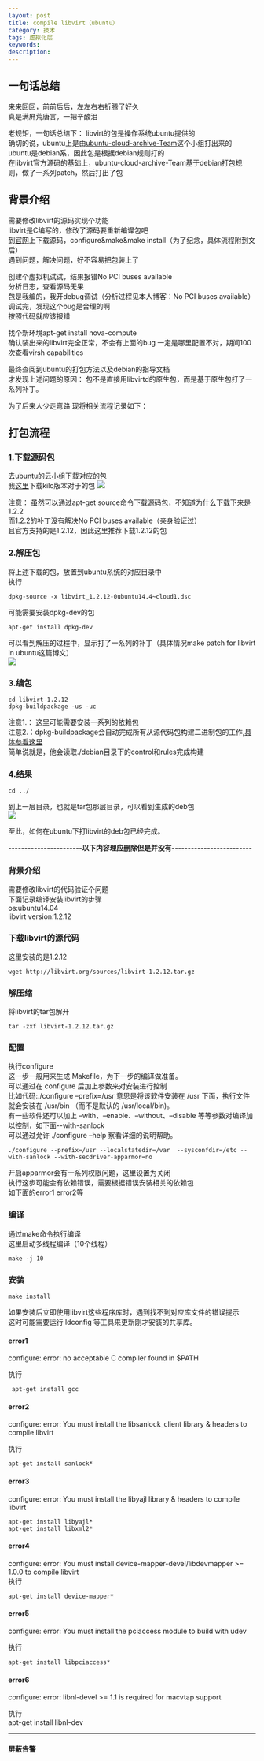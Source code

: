 ```yaml
---
layout: post
title: compile libvirt（ubuntu）
category: 技术
tags: 虚拟化层
keywords: 
description: 
---
```


## 一句话总结 ##

来来回回，前前后后，左左右右折腾了好久  
真是满屏荒唐言，一把辛酸泪  

老规矩，一句话总结下：
libvirt的包是操作系统ubuntu提供的  
确切的说，ubuntu上是由[ubuntu-cloud-archive-Team](https://launchpad.net/~ubuntu-cloud-archive)这个小组打出来的  
ubuntu是debian系，因此包是根据debian规则打的  
在libvirt官方源码的基础上，ubuntu-cloud-archive-Team基于debian打包规则，做了一系列patch，然后打出了包  

## 背景介绍 ##

需要修改libvirt的源码实现个功能  
libvirt是C编写的，修改了源码要重新编译包吧  
到[官网](http://libvirt.org/sources/libvirt-1.2.12.tar.gz)上下载源码，configure&make&make install（为了纪念，具体流程附到文后）  
遇到问题，解决问题，好不容易把包装上了  


创建个虚拟机试试，结果报错No PCI buses available  
分析日志，查看源码无果  
包是我编的，我开debug调试（分析过程见本人博客：No PCI buses available）  
调试完，发现这个bug是合理的啊  
按照代码就应该报错  

找个新环境apt-get install nova-compute  
确认装出来的libvirt完全正常，不会有上面的bug
一定是哪里配置不对，期间100次查看virsh capabilities  

最终查阅到ubuntu的打包方法以及debian的指导文档  
才发现上述问题的原因：
包不是直接用libvirtd的原生包，而是基于原生包打了一系列补丁。

为了后来人少走弯路
现将相关流程记录如下：

## 打包流程 ##

### 1.下载源码包 ###

去ubuntu的[云小组](https://launchpad.net/~ubuntu-cloud-archive)下载对应的包  
我[这里](https://launchpad.net/~ubuntu-cloud-archive/+archive/ubuntu/kilo-staging/+packages)下载kilo版本对于的包
![](http://i.imgur.com/N8LjKLW.png)

注意：
虽然可以通过apt-get source命令下载源码包，不知道为什么下载下来是1.2.2  
而1.2.2的补丁没有解决No PCI buses available（亲身验证过）  
且官方支持的是1.2.12，因此这里推荐下载1.2.12的包  

### 2.解压包 ###

将上述下载的包，放置到ubuntu系统的对应目录中  
执行  

    dpkg-source -x libvirt_1.2.12-0ubuntu14.4~cloud1.dsc

可能需要安装dpkg-dev的包  

    apt-get install dpkg-dev
    
可以看到解压的过程中，显示打了一系列的补丁（具体情况make patch for libvirt in ubuntu这篇博文）  
![](http://i.imgur.com/EBkXLCF.png)  

### 3.编包 ###

    cd libvirt-1.2.12  
    dpkg-buildpackage -us -uc

注意1.：
这里可能需要安装一系列的依赖包  
注意2.：dpkg-buildpackage会自动完成所有从源代码包构建二进制包的工作,[具体参看这里](https://www.debian.org/doc/manuals/maint-guide/build.zh-cn.html#completebuild)  
简单说就是，他会读取./debian目录下的control和rules完成构建  

### 4.结果 ###

    cd ../

到上一层目录，也就是tar包那层目录，可以看到生成的deb包  
![](http://i.imgur.com/HdLCpW7.png)


至此，如何在ubuntu下打libvirt的deb包已经完成。


**-----------------------以下内容理应删除但是并没有-------------------------**

### 背景介绍 ###

需要修改libvirt的代码验证个问题  
下面记录编译安装libvirt的步骤  
os:ubuntu14.04  
libvirt version:1.2.12

### 下载libvirt的源代码 ###

这里安装的是1.2.12  

    wget http://libvirt.org/sources/libvirt-1.2.12.tar.gz

### 解压缩 ###

将libvirt的tar包解开  

    tar -zxf libvirt-1.2.12.tar.gz
    
### 配置 ###

执行configure  
这一步一般用来生成 Makefile，为下一步的编译做准备。  
可以通过在 configure 后加上参数来对安装进行控制  
比如代码:./configure –prefix=/usr 意思是将该软件安装在 /usr 下面，执行文件就会安装在 /usr/bin （而不是默认的 /usr/local/bin)。  
有一些软件还可以加上 –with、–enable、–without、–disable 等等参数对编译加以控制，如下面--with-sanlock  
可以通过允许 ./configure –help 察看详细的说明帮助。

    ./configure --prefix=/usr --localstatedir=/var  --sysconfdir=/etc --with-sanlock --with-secdriver-apparmor=no

开启apparmor会有一系列权限问题，这里设置为关闭  
执行这步可能会有依赖错误，需要根据错误安装相关的依赖包  
如下面的error1 error2等  

### 编译 ###

通过make命令执行编译  
这里启动多线程编译（10个线程）

    make -j 10

### 安装 ###


    make install

如果安装后立即使用libvirt这些程序库时，遇到找不到对应库文件的错误提示  
这时可能需要运行 ldconfig 等工具来更新刚才安装的共享库。

#### error1 ####

configure: error: no acceptable C compiler found in $PATH  

执行  

     apt-get install gcc

#### error2 ####

configure: error: You must install the libsanlock_client library & headers to compile libvirt

执行  

    apt-get install sanlock* 

#### error3 ####

configure: error: You must install the libyajl library & headers to compile libvirt

    apt-get install libyajl*
    apt-get install libxml2*

#### error4 ####

configure: error: You must install device-mapper-devel/libdevmapper >= 1.0.0 to compile libvirt  
执行  

    apt-get install device-mapper*
    
#### error5 ####

configure: error: You must install the pciaccess module to build with udev

执行  

    apt-get install libpciaccess*
    
#### error6 ####

configure: error: libnl-devel >= 1.1 is required for macvtap support  

执行  
apt-get install libnl-dev

----------------------------------------------

#### 屏蔽告警 ####




